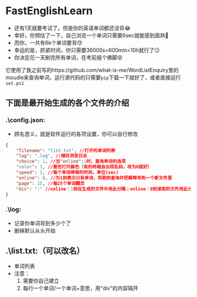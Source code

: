# FastEnglishLearn
- 还有1天就要考试了，但是你的英语单词都还没背😂
- 幸好，你预估了一下，自己浏览一个单词只需要6sec就能感到面熟🤔
- 而你，一共有6k个单词要背😓
- 幸运的是，抓紧时间，你只需要36000s=600min=10h就行了😏
- 你决定花一天刷完所有单词，在考前报个佛脚😵

它使用了我之前写的https://github.com/what-is-me/WordListEnquiry里的moudle来查询单词，运行源代码的只需要`pip`下载一下就好了，或者直接运行`set.ps1`

## 下面是最开始生成的各个文件的介绍
### .\config.json:
- 顾名思义，就是软件运行的各项设置，你可以自行修改
```json
{
    "filename": "list.txt", //打开的单词列表
    "log": ".log", //储存浏览日志
    "choice": 1, //当"online":1时，查询单词的选项
    "color": 1, //是否打开颜色（有的终端会出现乱码，改为0就好）
    "speed": 1, //每个单词停顿的时间，单位(sec)
    "online": 0, //为1则表示只有单词，将联网查询并把解释写到一个新文件里
    "page": 25, //每25个单词翻页
    "div": ":" //online：1则在生成的文件中用此分隔；online：0则读取的文件用此分隔意思和单词
}
```
### .\log:
- 记录你单词背到多少个了
- 删掉默认从头开始
## .\list.txt:（可以改名）
- 单词列表
- 注意：
	1. 需要你自己建立
	2. 每行一个单词/一个单词+意思，用"div"的内容隔开